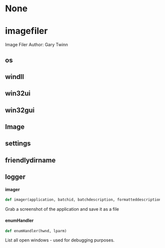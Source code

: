 # None

<a id="imagefiler"></a>

# imagefiler

Image Filer
Author: Gary Twinn

<a id="imagefiler.os"></a>

## os

<a id="imagefiler.windll"></a>

## windll

<a id="imagefiler.win32ui"></a>

## win32ui

<a id="imagefiler.win32gui"></a>

## win32gui

<a id="imagefiler.Image"></a>

## Image

<a id="imagefiler.settings"></a>

## settings

<a id="imagefiler.friendlydirname"></a>

## friendlydirname

<a id="imagefiler.logger"></a>

## logger

<a id="imagefiler.imager"></a>

#### imager

```python
def imager(application, batchid, batchdescription, formatteddescription)
```

Grab a screenshot of the application and save it as a file

<a id="imagefiler.enumHandler"></a>

#### enumHandler

```python
def enumHandler(hwnd, lparm)
```

List all open windows - used for debugging purposes.

